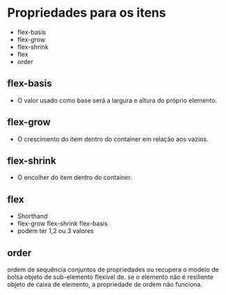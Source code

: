 # Propriedades para os itens

- flex-basis
- flex-grow
- flex-shrink
- flex
- order

## flex-basis

- O valor usado como base será a largura e altura do próprio elemento.

## flex-grow

- O crescimento do item dentro do container em relação aos vazios.

## flex-shrink

- O encolher do item dentro do container.

## flex

- Shorthand
- flex-grow flex-shrink flex-basis
- podem ter 1,2 ou 3 valores

## order

ordem de sequência conjuntos de propriedades ou recupera o modelo de bolsa objeto de sub-elemento flexível de. se o elemento não é resiliente objeto de caixa de elemento, a propriedade de ordem não funciona.
